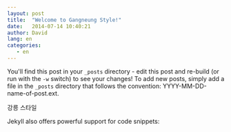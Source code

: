 ```yaml
---
layout: post
title:  "Welcome to Gangneung Style!"
date:   2014-07-14 10:40:21
author: David
lang: en
categories:
   - en 
---
```


You'll find this post in your `_posts` directory - edit this post and re-build (or run with the `-w` switch) to see your changes!
To add new posts, simply add a file in the `_posts` directory that follows the convention: YYYY-MM-DD-name-of-post.ext.

강릉 스타일

Jekyll also offers powerful support for code snippets:

